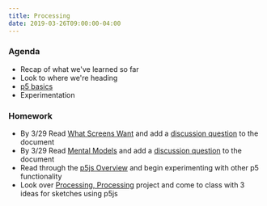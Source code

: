 ```yaml
---
title: Processing
date: 2019-03-26T09:00:00-04:00
---
```


### Agenda

- Recap of what we've learned so far
- Look to where we're heading
- [p5 basics](http://p5js.org/)
- Experimentation

### Homework

- By 3/29 Read [What Screens Want](https://prmlg.ht/2V0Ytv6) and add a [discussion question](https://prmlg.ht/2TBmCXx) to the document
- By 3/29 Read [Mental Models](https://prmlg.ht/2ur5Pwd) and add a [discussion question](https://prmlg.ht/2uunmni) to the document
- Read through the [p5js Overview](https://prmlg.ht/2HPU4r0) and begin experimenting with other p5 functionality
- Look over [Processing, Processing](/projects/processing-processing/) project and come to class with 3 ideas for sketches using p5js
